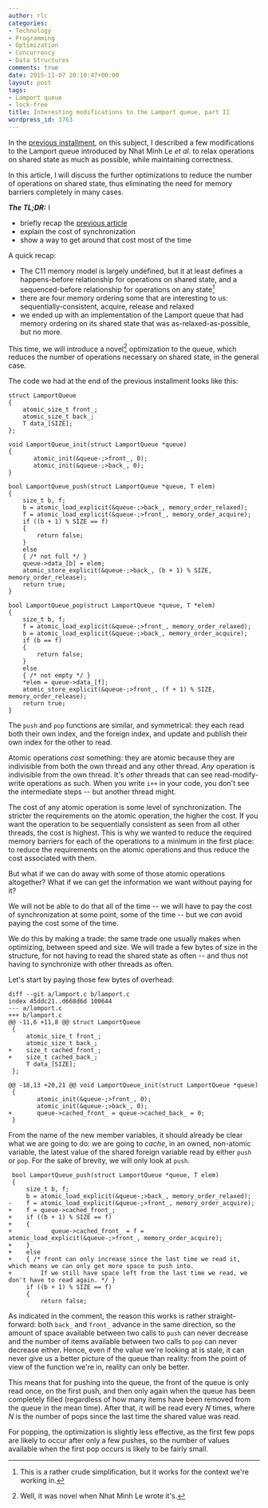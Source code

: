 ```yaml
---
author: rlc
categories:
- Technology
- Programming
- Optimization
- Concurrency
- Data Structures
comments: true
date: 2015-11-07 20:10:47+00:00
layout: post
tags:
- Lamport queue
- lock-free
title: Interesting modifications to the Lamport queue, part II
wordpress_id: 3763
---
```


In the [previous installment](/blog/2015/11/05/interesting-modifications-to-the-lamport-queue), on this subject, I described a few modifications to the Lamport queue introduced by Nhat Minh Le _et al._ to relax operations on shared state as much as possible, while maintaining correctness.

In this article, I will discuss the further optimizations to reduce the number of operations on shared state, thus eliminating the need for memory barriers completely in many cases.

<!--more-->

<b><i>The TL;DR:</i></b> I

<ul>
<li>briefly recap the <a href="/blog/2015/11/05/interesting-modifications-to-the-lamport-queue">previous article</a></li>
<li>explain the cost of synchronization</li>
<li>show a way to get around that cost most of the time</li>
</ul>

A quick recap:

- The C11 memory model is largely undefined, but it at least defines a happens-before relationship for operations on shared state, and a sequenced-before relationship for operations on any state[^1]
- there are four memory ordering some that are interesting to us: sequentially-consistent, acquire, release and relaxed
- we ended up with an implementation of the Lamport queue that had memory ordering on its shared state that was as-relaxed-as-possible, but no more.

[^1]: This is a rather crude simplification, but it works for the context we're working in.

This time, we will introduce a novel[^2] optimization to the queue, which reduces the number of operations necessary on shared state, in the general case.

[^2]: Well, it was novel when Nhat Minh Le wrote it's.

The code we had at the end of the previous installment looks like this:

    struct LamportQueue
    {
        atomic_size_t front_;
        atomic_size_t back_;
        T data_[SIZE];
    };

    void LamportQueue_init(struct LamportQueue *queue)
    {
           atomic_init(&queue-;>front_, 0);
           atomic_init(&queue-;>back_, 0);
    }

    bool LamportQueue_push(struct LamportQueue *queue, T elem)
    {
        size_t b, f;
        b = atomic_load_explicit(&queue-;>back_, memory_order_relaxed);
        f = atomic_load_explicit(&queue-;>front_, memory_order_acquire);
        if ((b + 1) % SIZE == f)
        {
            return false;
        }
        else
        { /* not full */ }
        queue->data_[b] = elem;
        atomic_store_explicit(&queue-;>back_, (b + 1) % SIZE, memory_order_release);
        return true;
    }

    bool LamportQueue_pop(struct LamportQueue *queue, T *elem)
    {
        size_t b, f;
        f = atomic_load_explicit(&queue-;>front_, memory_order_relaxed);
        b = atomic_load_explicit(&queue-;>back_, memory_order_acquire);
        if (b == f)
        {
            return false;
        }
        else
        { /* not empty */ }
        *elem = queue->data_[f];
        atomic_store_explicit(&queue-;>front_, (f + 1) % SIZE, memory_order_release);
        return true;
    }

The `push` and `pop` functions are similar, and symmetrical: they each read both their own index, and the foreign index, and update and publish their own index for the other to read.

Atomic operations _cost_ something: they are atomic because they are indivisible from both the own thread and any other thread. _Any_ operation is indivisible from the own thread. It's _other_ threads that can see read-modify-write operations as such. When you write `i++` in your code, you don't see the intermediate steps -- but another thread might.

The cost of any atomic operation is some level of synchronization. The stricter the requirements on the atomic operation, the higher the cost. If you want the operation to be sequentially consistent as seen from all other threads, the cost is highest. This is why we wanted to reduce the required memory barriers for each of the operations to a minimum in the first place: to reduce the requirements on the atomic operations and thus reduce the cost associated with them.

But what if we can do away with some of those atomic operations altogether? What if we can get the information we want without paying for it?

We will not be able to do that all of the time -- we will have to pay the cost of synchronization at some point, some of the time -- but we _can_ avoid paying the cost some of the time.

We do this by making a trade: the same trade one usually makes when optimizing, between speed and size. We will trade a few bytes of size in the structure, for not having to read the shared state as often -- and thus not having to synchronize with other threads as often.

Let's start by paying those few bytes of overhead:

    diff --git a/lamport.c b/lamport.c
    index 45ddc21..d668d6d 100644
    --- a/lamport.c
    +++ b/lamport.c
    @@ -11,6 +11,8 @@ struct LamportQueue
     {
         atomic_size_t front_;
         atomic_size_t back_;
    +    size_t cached_front_;
    +    size_t cached_back_;
         T data_[SIZE];
     };

    @@ -18,13 +20,21 @@ void LamportQueue_init(struct LamportQueue *queue)
     {
            atomic_init(&queue-;>front_, 0);
            atomic_init(&queue-;>back_, 0);
    +       queue->cached_front_ = queue->cached_back_ = 0;
     }

From the name of the new member variables, it should already be clear what we are going to do: we are going to _cache_, in an owned, non-atomic variable, the latest value of the shared foreign variable read by either `push` or `pop`. For the sake of brevity, we will only look at `push`.

     bool LamportQueue_push(struct LamportQueue *queue, T elem)
     {
         size_t b, f;
         b = atomic_load_explicit(&queue-;>back_, memory_order_relaxed);
    -    f = atomic_load_explicit(&queue-;>front_, memory_order_acquire);
    +    f = queue->cached_front_;
    +    if ((b + 1) % SIZE == f)
    +    {
    +           queue->cached_front_ = f = atomic_load_explicit(&queue-;>front_, memory_order_acquire);
    +    }
    +    else
    +    { /* front can only increase since the last time we read it, which means we can only get more space to push into.
    +        If we still have space left from the last time we read, we don't have to read again. */ }
         if ((b + 1) % SIZE == f)
         {
             return false;

As indicated in the comment, the reason this works is rather straight-forward: both `back_` and `front_` advance in the same direction, so the amount of space available between two calls to `push` can never decrease and the number of items available between two calls to `pop` can never decrease either. Hence, even if the value we're looking at is stale, it can never give us a better picture of the queue than reality: from the point of view of the function we're in, reality can only be better.

This means that for pushing into the queue, the front of the queue is only read once, on the first push, and then only again when the queue has been completely filled (regardless of how many items have been removed from the queue in the mean time). After that, it will be read every $N$ times, where $N$ is the number of pops since the last time the shared value was read.

For popping, the optimization is slightly less effective, as the first few pops are likely to occur after only a few pushes, so the number of values available when the first pop occurs is likely to be fairly small.